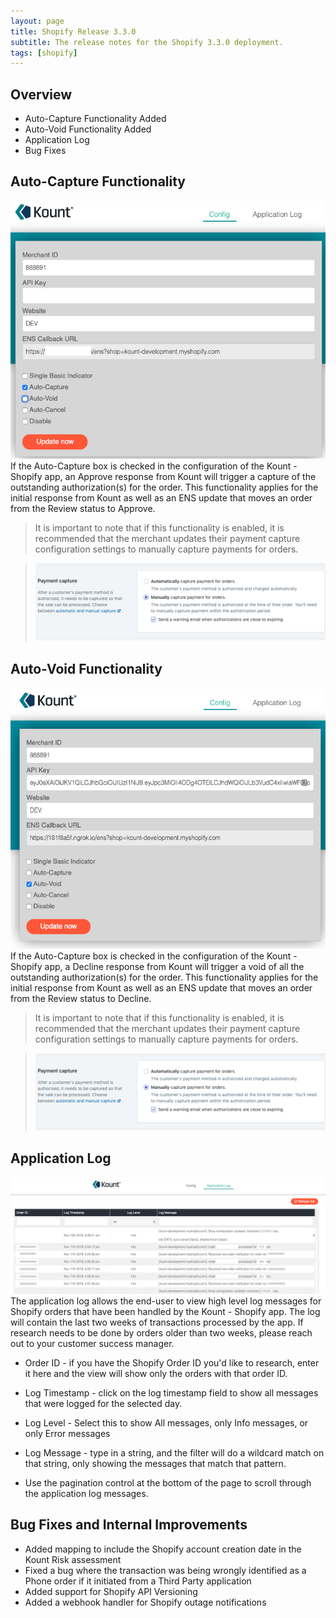 ```yaml
---
layout: page
title: Shopify Release 3.3.0
subtitle: The release notes for the Shopify 3.3.0 deployment. 
tags: [shopify]
---
```


## Overview
* Auto-Capture Functionality Added
* Auto-Void Functionality Added
* Application Log
* Bug Fixes

## Auto-Capture Functionality
![](images/shopify-release-3.3.0-capture.png)
If the Auto-Capture box is checked in the configuration of the Kount - Shopify app, an Approve response from Kount will trigger a capture of the outstanding authorization(s) for the order.  This functionality applies for the initial response from Kount as well as an ENS update that moves an order from the Review status to Approve.

> It is important to note that if this functionality is enabled, it is recommended that the merchant updates their payment capture configuration settings to manually capture payments for orders.

> ![](images/shopify-release-3.3.0-payment.png)

## Auto-Void Functionality
![](images/shopify-release-3.3.0-void.png)
If the Auto-Capture box is checked in the configuration of the Kount - Shopify app, a Decline response from Kount will trigger a void of all the outstanding authorization(s) for the order.  This functionality applies for the initial response from Kount as well as an ENS update that moves an order from the Review status to Decline.

> It is important to note that if this functionality is enabled, it is recommended that the merchant updates their payment capture configuration settings to manually capture payments for orders.

> ![](images/shopify-release-3.3.0-payment.png)

## Application Log
![](images/shopify-release-3.3.0-applog.png)
The application log allows the end-user to view high level log messages for Shopify orders that have been handled by the Kount - Shopify app.  The log will contain the last two weeks of transactions processed by the app.  If research needs to be done by orders older than two weeks, please reach out to your customer success manager.

* Order ID - if you have the Shopify Order ID you'd like to research, enter it here and the view will show only the orders with that order ID.

* Log Timestamp - click on the log timestamp field to show all messages that were logged for the selected day.

* Log Level - Select this to show All messages, only Info messages, or only Error messages

* Log Message - type in a string, and the filter will do a wildcard match on that string, only showing the messages that match that pattern.

* Use the pagination control at the bottom of the page to scroll through the application log messages.

## Bug Fixes and Internal Improvements
* Added mapping to include the Shopify account creation date in the Kount Risk assessment
* Fixed a bug where the transaction was being wrongly identified as a Phone order if it initiated from a Third Party application
* Added support for Shopify API Versioning
* Added a webhook handler for Shopify outage notifications
